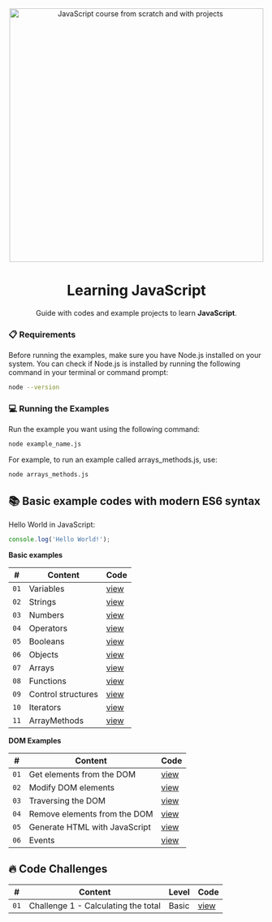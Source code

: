 <div align="center">

<img alt="JavaScript course from scratch and with projects" src="https://res.cloudinary.com/dozvvpar9/image/upload/v1699231920/js-modern-course/course-cover_ko9zas.jpg" width="500" />

# Learning JavaScript

Guide with codes and example projects to learn **JavaScript**.
</div>

### 📋 Requirements
Before running the examples, make sure you have Node.js installed on your system. You can check if Node.js is installed by running the following command in your terminal or command prompt:

```bash
node --version
```
### 💻 Running the Examples
Run the example you want using the following command:

```bash
node example_name.js
```
For example, to run an example called arrays_methods.js, use:

```bash
node arrays_methods.js
```
## 📚 Basic example codes with modern ES6 syntax

Hello World in JavaScript:

```javascript
console.log('Hello World!');
```
**Basic examples**

| # | Content | Code |
| --- | --- | --- |
| `01` | Variables | [view](examples/variables.js) |
| `02` | Strings | [view](examples/strings.js) |
| `03` | Numbers | [view](examples/numbers.js) |
| `04` | Operators | [view](examples/operators.js) |
| `05` | Booleans | [view](examples/booleans.js) |
| `06` | Objects | [view](examples/objects.js) |
| `07` | Arrays | [view](examples/arrays.js) |
| `08` | Functions | [view](examples/functions.js) |
| `09` | Control structures | [view](examples/control_structures.js) |
| `10` | Iterators | [view](examples/iterators.js) |
| `11` | ArrayMethods | [view](examples/arrays_methods.js) |

**DOM Examples**

| # | Content | Code |
| --- | --- | --- |
| `01` | Get elements from the DOM | [view](examples/dom/js/get_elements.js) |
| `02` | Modify DOM elements | [view](examples/dom/js/modify_elements.js) |
| `03` | Traversing the DOM | [view](examples/dom/js/traversing.js) |
| `04` | Remove elements from the DOM | [view](examples/dom/js/remove_elements.js) |
| `05` | Generate HTML with JavaScript | [view](examples/dom/js/generate_elements.js) |
| `06` | Events | [view](examples/events) |

## 🔥 Code Challenges

| # | Content | Level | Code |
| --- | --- | --- | --- |
| `01` | Challenge 1 - Calculating the total | Basic | [view](/projects/) |